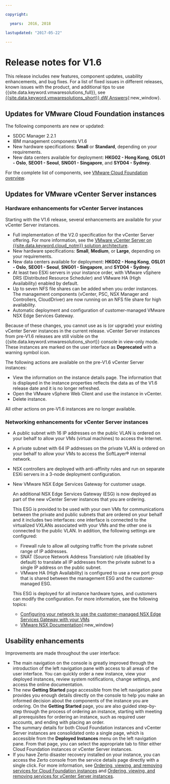 ```yaml
---

copyright:

  years:  2016, 2018

lastupdated: "2017-05-22"

---
```


# Release notes for V1.6

This release includes new features, component updates, usability enhancements, and bug fixes. For a list of fixed issues in different releases, known issues with the product, and additional tips to use {{site.data.keyword.vmwaresolutions_full}}, see [{{site.data.keyword.vmwaresolutions_short}} dW Answers](https://developer.ibm.com/answers/topics/cloudvmw/){:new_window}.

## Updates for VMware Cloud Foundation instances

The following components are new or updated:

*  SDDC Manager 2.2.1
*  IBM management components V1.6
*  New hardware specifications: **Small** or **Standard**, depending on your requirements.
*  New data centers available for deployment: **HKG02 - Hong Kong**, **OSL01 - Oslo**, **SEO01 - Seoul**, **SNG01 - Singapore**, and **SYD04 - Sydney**.

For the complete list of components, see [VMware Cloud Foundation overview](../sddc/sd_cloudfoundationoverview.html).

## Updates for VMware vCenter Server instances

### Hardware enhancements for vCenter Server instances

Starting with the V1.6 release, several enhancements are available for your vCenter Server instances.

*  Full implementation of the V2.0 specification for the vCenter Server offering. For more information, see the [VMware vCenter Server on {{site.data.keyword.cloud_notm}} solution architecture](https://www.ibm.com/devops/method/content/architecture/virtualizationArchitecture#2_0).
*  New hardware specifications: **Small**, **Medium**, or **Large**, depending on your requirements.
*  New data centers available for deployment: **HKG02 - Hong Kong**, **OSL01 - Oslo**, **SEO01 - Seoul**, **SNG01 - Singapore**, and **SYD04 - Sydney**.
*  At least two ESXi servers in your instance order, with VMware vSphere DRS (Distributed Resource Scheduler) and VMware HA (High Availability) enabled by default.
*  Up to seven NFS file shares can be added when you order instances. The management components (vCenter, PSC, NSX Manager and Controllers, CloudDriver) are now running on an NFS file share for high availability.
*  Automatic deployment and configuration of customer-managed VMware NSX Edge Services Gateway.

Because of these changes, you cannot use as is (or upgrade) your existing vCenter Server instances in the current release. vCenter Server instances from pre-V1.6 releases are still visible on the {{site.data.keyword.vmwaresolutions_short}} console in view-only mode. These instances are marked on the user interface as **Deprecated** with a warning symbol icon.

The following actions are available on the pre-V1.6 vCenter Server instances:

*  View the information on the instance details page. The information that is displayed in the instance properties reflects the data as of the V1.6 release date and it is no longer refreshed.
*  Open the VMware vSphere Web Client and use the instance in vCenter.
*  Delete instance.

All other actions on pre-V1.6 instances are no longer available.

### Networking enhancements for vCenter Server instances

*  A public subnet with 16 IP addresses on the public VLAN is ordered on your behalf to allow your VMs (virtual machines) to access the Internet.
*  A private subnet with 64 IP addresses on the private VLAN is ordered on your behalf to allow your VMs to access the SoftLayer® internal network.
*  NSX controllers are deployed with anti-affinity rules and run on separate ESXi servers in a 3-node deployment configuration.
*  New VMware NSX Edge Services Gateway for customer usage.

   An additional NSX Edge Services Gateway (ESG) is now deployed as part of the new vCenter Server instances that you are ordering.

   This ESG is provided to be used with your own VMs for communications between the private and public subnets that are ordered on your
   behalf and it includes two interfaces: one interface is connected to the virtualized VXLANs associated with your VMs and the
   other one is connected to the public VLAN. In addition, the following settings are configured:
   *  Firewall rule to allow all outgoing traffic from the private subnet range of IP addresses.
   *  SNAT (Source Network Address Translation) rule (disabled by default) to translate all IP addresses from the private subnet to a
   single IP address on the public subnet.
   * VMware HA (High Availability) is configured to use a new port group that is shared between the management ESG and the customer-managed
   ESG.

   This ESG is deployed for all instance hardware types, and customers can modify the configuration. For more information, see the
   following topics:
   *  [Configuring your network to use the customer-managed NSX Edge Services Gateway with your VMs](../vcenter/vc_esg_config.html)
   *  [VMware NSX Documentation](https://pubs.vmware.com/NSX-6/index.jsp?topic=%2Fcom.vmware.nsx.admin.doc%2FGUID-3F96DECE-33FB-43EE-88D7-124A730830A4.html){:new_window}

## Usability enhancements

Improvements are made throughout the user interface:

*  The main navigation on the console is greatly improved through the introduction of the left navigation pane with access to all areas of the user interface. You can quickly order a new instance, view your deployed instances, review system notifications, change settings, and access the online documentation.
*  The new **Getting Started** page accessible from the left navigation pane provides you enough details directly on the console to help you make an informed decision about the components of the instance you are ordering. On the **Getting Started** page, you are also guided step-by-step through the process of ordering an instance, starting with meeting all prerequisites for ordering an instance, such as required user accounts, and ending with placing an order.
*  The summary details for both Cloud Foundation instances and vCenter Server instances are consolidated onto a single page, which is accessible from the **Deployed Instances** menu on the left navigation pane. From that page, you can select the appropriate tab to filter either Cloud Foundation instances or vCenter Server instances.
* If you have Zerto disaster recovery installed on your instance, you can access the Zerto console from the service details page directly with a single click. For more information, see [Ordering, viewing, and removing services for Cloud Foundation instances](../sddc/sd_addingremovingservices.html) and [Ordering, viewing, and removing services for vCenter Server instances](../vcenter/vc_addingremovingservices.html).
